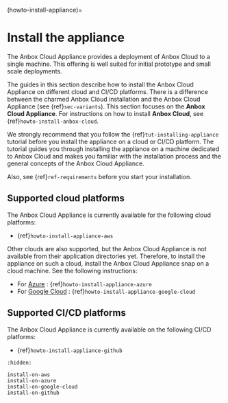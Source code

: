 (howto-install-appliance)=
# Install the appliance

The Anbox Cloud Appliance provides a deployment of Anbox Cloud to a single machine. This offering is well suited for initial prototype and small scale deployments.

The guides in this section describe how to install the Anbox Cloud Appliance on different cloud and CI/CD platforms. There is a difference between the charmed Anbox Cloud installation and the Anbox Cloud Appliance (see {ref}`sec-variants`). This section focuses on the **Anbox Cloud Appliance**. For instructions on how to install **Anbox Cloud**, see {ref}`howto-install-anbox-cloud`.

We strongly recommend that you follow the {ref}`tut-installing-appliance` tutorial before you install the appliance on a cloud or CI/CD platform. The tutorial guides you through installing the appliance on a machine dedicated to Anbox Cloud and makes you familiar with the installation process and the general concepts of the Anbox Cloud Appliance.

Also, see {ref}`ref-requirements` before you start your installation.

## Supported cloud platforms

The Anbox Cloud Appliance is currently available for the following cloud platforms:

* {ref}`howto-install-appliance-aws`

Other clouds are also supported, but the Anbox Cloud Appliance is not available from their application directories yet. Therefore, to install the appliance on such a cloud, install the Anbox Cloud Appliance snap on a cloud machine. See the following instructions:

* For [Azure](https://azure.microsoft.com/) : {ref}`howto-install-appliance-azure`
* For [Google Cloud](https://cloud.google.com/) : {ref}`howto-install-appliance-google-cloud`

## Supported CI/CD platforms

The Anbox Cloud Appliance is currently available on the following CI/CD platforms:

* {ref}`howto-install-appliance-github`

```{toctree}
:hidden:

install-on-aws
install-on-azure
install-on-google-cloud
install-on-github
```
